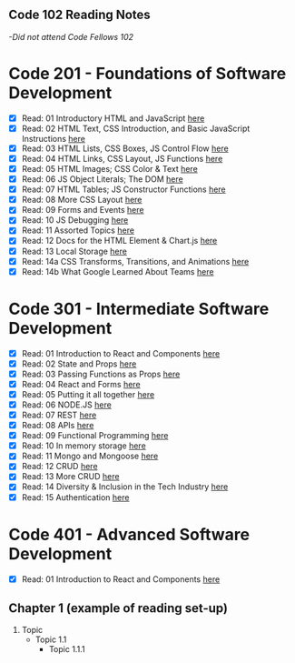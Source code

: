 ## Code 102 Reading Notes
_-Did not attend Code Fellows 102_

# Code 201 - Foundations of Software Development
- [X] Read: 01 Introductory HTML and JavaScript [here](201-notes/class-01.md)
- [X] Read: 02 HTML Text, CSS Introduction, and Basic JavaScript Instructions [here](201-notes/class-02.md)
- [X] Read: 03 HTML Lists, CSS Boxes, JS Control Flow [here](201-notes/class-03.md)
- [X] Read: 04 HTML Links, CSS Layout, JS Functions [here](201-notes/class-04.md)
- [X] Read: 05 HTML Images; CSS Color & Text [here](201-notes/class-05.md)
- [X] Read: 06 JS Object Literals; The DOM [here](201-notes/class-06.md)
- [X] Read: 07 HTML Tables; JS Constructor Functions [here](201-notes/class-07.md)
- [X] Read: 08 More CSS Layout [here](201-notes/class-08.md)
- [X] Read: 09 Forms and Events [here](201-notes/class-09.md)
- [X] Read: 10 JS Debugging [here](201-notes/class-10.md)
- [X] Read: 11 Assorted Topics [here](201-notes/class-11.md)
- [X] Read: 12 Docs for the HTML Element & Chart.js [here](201-notes/class-12.md)
- [X] Read: 13 Local Storage [here](201-notes/class-13.md)
- [X] Read: 14a CSS Transforms, Transitions, and Animations [here](201-notes/class-14a.md)
- [X] Read: 14b What Google Learned About Teams [here](201-notes/class-14b.md)

# Code 301 - Intermediate Software Development
- [X] Read: 01 Introduction to React and Components [here](301-notes/class-01.md)
- [X] Read: 02 State and Props [here](301-notes/class-02.md)
- [X] Read: 03 Passing Functions as Props [here](301-notes/class-03.md)
- [X] Read: 04 React and Forms [here](301-notes/class-04.md)
- [X] Read: 05 Putting it all together [here](301-notes/class-05.md)
- [X] Read: 06 NODE.JS [here](301-notes/class-06.md)
- [X] Read: 07 REST [here](301-notes/class-07.md)
- [X] Read: 08 APIs [here](301-notes/class-08.md)
- [X] Read: 09 Functional Programming [here](301-notes/class-09.md)
- [X] Read: 10 In memory storage [here](301-notes/class-10.md)
- [X] Read: 11 Mongo and Mongoose [here](301-notes/class-11.md)
- [X] Read: 12 CRUD [here](301-notes/class-12.md)
- [X] Read: 13 More CRUD [here](301-notes/class-13.md)
- [X] Read: 14 Diversity & Inclusion in the Tech Industry [here](301-notes/class-14.md)
- [X] Read: 15 Authentication [here](301-notes/class-15.md)

# Code 401 - Advanced Software Development
- [X] Read: 01 Introduction to React and Components [here](401-notes/class-01.md)

## Chapter 1 (example of reading set-up)
1. Topic
   - Topic 1.1
     - Topic 1.1.1
